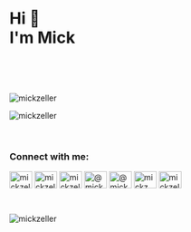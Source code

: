 <h1>Hi 👋<br>I'm Mick</h1>
<br>
<p>
    <br>
<p><img align="center"
        src="https://github-readme-stats.vercel.app/api/top-langs?username=mickzeller&show_icons=true&theme=dark&locale=en&layout=compact"
        alt="mickzeller"/></p>

<p><img align="center" src="https://github-readme-streak-stats.herokuapp.com/?user=mickzeller&theme=dark"
        alt="mickzeller"/></p>
</p>
<br>


<h3 align="left">Connect with me:</h3>
<p align="left">
    <a href="https://linkedin.com/in/mickzeller" target="blank"><img align="center"
                                                                     src="https://raw.githubusercontent.com/rahuldkjain/github-profile-readme-generator/master/src/images/icons/Social/linked-in-alt.svg"
                                                                     alt="mickzeller" height="30" width="40"/></a>
    <a href="https://kaggle.com/mickzeller" target="blank"><img align="center"
                                                                src="https://raw.githubusercontent.com/rahuldkjain/github-profile-readme-generator/master/src/images/icons/Social/kaggle.svg"
                                                                alt="mickzeller" height="30" width="40"/></a>
    <a href="https://instagram.com/mickzeller" target="blank"><img align="center"
                                                                   src="https://raw.githubusercontent.com/rahuldkjain/github-profile-readme-generator/master/src/images/icons/Social/instagram.svg"
                                                                   alt="mickzeller" height="30" width="40"/></a>
    <a href="https://medium.com/@mickzeller" target="blank"><img align="center"
                                                                 src="https://raw.githubusercontent.com/rahuldkjain/github-profile-readme-generator/master/src/images/icons/Social/medium.svg"
                                                                 alt="@mickzeller" height="30" width="40"/></a>
    <a href="https://www.youtube.com/c/@mickzeller" target="blank"><img align="center"
                                                                        src="https://raw.githubusercontent.com/rahuldkjain/github-profile-readme-generator/master/src/images/icons/Social/youtube.svg"
                                                                        alt="@mickzeller" height="30" width="40"/></a>
    <a href="https://www.hackerrank.com/mickz" target="blank"><img align="center"
                                                                   src="https://raw.githubusercontent.com/rahuldkjain/github-profile-readme-generator/master/src/images/icons/Social/hackerrank.svg"
                                                                   alt="mickz" height="30" width="40"/></a>
    <a href="https://www.leetcode.com/mickzeller" target="blank"><img align="center"
                                                                      src="https://raw.githubusercontent.com/rahuldkjain/github-profile-readme-generator/master/src/images/icons/Social/leet-code.svg"
                                                                      alt="mickzeller" height="30" width="40"/></a>
</p>

<br>

<p align="left"><img
        src="https://komarev.com/ghpvc/?username=mickzeller&label=The%20Golden%20Tally&color=dbe000&style=flat"
        alt="mickzeller"/></p>
